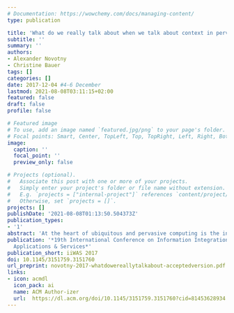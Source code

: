 ```yaml
---
# Documentation: https://wowchemy.com/docs/managing-content/
type: publication

title: 'What do we really talk about when we talk about context in pervasive computing: a review and exploratory analysis'
subtitle: ''
summary: ''
authors:
- Alexander Novotny
- Christine Bauer
tags: []
categories: []
date: 2017-12-04 #4-6 December
lastmod: 2021-08-08T03:11:15+02:00
featured: false
draft: false
profile: false

# Featured image
# To use, add an image named `featured.jpg/png` to your page's folder.
# Focal points: Smart, Center, TopLeft, Top, TopRight, Left, Right, BottomLeft, Bottom, BottomRight.
image:
  caption: ''
  focal_point: ''
  preview_only: false

# Projects (optional).
#   Associate this post with one or more of your projects.
#   Simply enter your project's folder or file name without extension.
#   E.g. `projects = ["internal-project"]` references `content/project/deep-learning/index.md`.
#   Otherwise, set `projects = []`.
projects: []
publishDate: '2021-08-08T01:13:50.504373Z'
publication_types:
- '1'
abstract: 'At the heart of ubiquitous and pervasive computing is the integration of semantically rich contextual information into systems that intelligently adapt their behavior to the context. This paper presents an analysis of the contextual elements considered in the scientific discourse on pervasive computing. To support researchers with positioning their work, this paper explores how well the facets of context are represented and which context el- ements are particularly important in specific application domains, such as healthcare or traffic. Results suggest that context elements are considered diversely among domains. Context spreads across a long tail of heterogeneous, rather specific context elements. Potential factors explaining this high diversity relate to sensor technology, structure of context information as well as purposes and design of context-aware systems.'
publication: '*19th International Conference on Information Integration and Web-based
  Applications & Services*'
publication_short: iiWAS 2017
doi: 10.1145/3151759.3151760
url_preprint: novotny-2017-whatdowereallytalkabout-acceptedversion.pdf
links: 
- icon: acmdl
  icon_pack: ai
  name: ACM Author-izer
  url:  https://dl.acm.org/doi/10.1145/3151759.3151760?cid=81453628934
---
```

